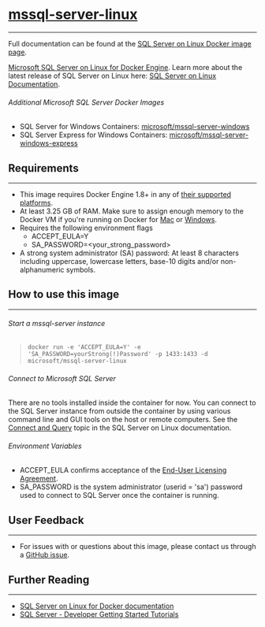 # [mssql-server-linux](https://hub.docker.com/r/microsoft/mssql-server-linux/) 
---
Full documentation can be found at the [SQL Server on Linux Docker image page](https://docs.microsoft.com/en-us/sql/linux/sql-server-linux-setup-docker).

 [Microsoft SQL Server on Linux for Docker Engine](https://docs.microsoft.com/en-us/sql/linux/sql-server-linux-setup-docker). Learn more about the latest release of SQL Server on Linux here: [SQL Server on Linux Documentation](https://docs.microsoft.com/en-us/sql/linux/).

###### Additional Microsoft SQL Server Docker Images
+ SQL Server for Windows Containers: [microsoft/mssql-server-windows](https://hub.docker.com/r/microsoft/mssql-server-windows/)
+ SQL Server Express for Windows Containers: [microsoft/mssql-server-windows-express](https://hub.docker.com/r/microsoft/mssql-server-windows-express/)

## Requirements
---
- This image requires Docker Engine 1.8+ in any of [their supported platforms](https://www.docker.com/products/overview).
- At least 3.25 GB of RAM. Make sure to assign enough memory to the Docker VM if you're running on Docker for [Mac](https://docs.docker.com/docker-for-mac/#/general) or [Windows](https://docs.docker.com/docker-for-windows/#/advanced).
- Requires the following environment flags
    - ACCEPT_EULA=Y
    - SA_PASSWORD=<your_strong_password>
- A strong system administrator (SA) password: At least 8 characters including uppercase, lowercase letters, base-10 digits and/or non-alphanumeric symbols.

## How to use this image
---
######  Start a mssql-server instance
> ``docker run -e 'ACCEPT_EULA=Y' -e 'SA_PASSWORD=yourStrong(!)Password' -p 1433:1433 -d microsoft/mssql-server-linux``

######  Connect to Microsoft SQL Server
There are no tools installed inside the container for now.  You can connect to the SQL Server instance from outside the container by using various command line and GUI tools on the host or remote computers.  See the [Connect and Query](https://docs.microsoft.com/en-us/sql/linux/sql-server-linux-connect-and-query-sqlcmd) topic in the SQL Server on Linux documentation.

######  Environment Variables

- ACCEPT_EULA confirms acceptance of the [End-User Licensing Agreement](http://go.microsoft.com/fwlink/?LinkId=746388).
- SA_PASSWORD is the system administrator (userid = 'sa') password used to connect to SQL Server once the container is running.

## User Feedback 
---
+ For issues with or questions about this image, please contact us through a [GitHub issue](https://github.com/Microsoft/sql-server-samples/issues). 

## Further Reading
---
+ [SQL Server on Linux for Docker documentation](https://docs.microsoft.com/en-us/sql/linux/sql-server-linux-setup-docker)
+ [SQL Server - Developer Getting Started Tutorials](https://www.microsoft.com/en-us/sql-server/developer-get-started/?utm_source=DockerHub)